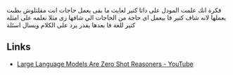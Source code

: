 
فكرة انك علمت المودل على داتا كتير لغايت ما بقى يعمل حاجات انت مقلتلوش بظبت يعملها لانه شاف كتير فا بيعمل اى حاجة من الحاجات الي شافها
زى مثلا نعلمه على امثلة كتير للغة فا بعدها يقدر يرد على الكلام ويسال اسئلة

## Links 
- [Large Language Models Are Zero Shot Reasoners - YouTube](https://www.youtube.com/watch?v=T-w_5T-j-dA)